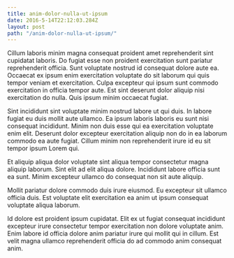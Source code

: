 ```yaml
---
title: anim-dolor-nulla-ut-ipsum
date: 2016-5-14T22:12:03.284Z
layout: post
path: "/anim-dolor-nulla-ut-ipsum/"
---
```


Cillum laboris minim magna consequat proident amet reprehenderit sint cupidatat laboris. Do fugiat esse non proident exercitation sunt pariatur reprehenderit officia. Sunt voluptate nostrud id consequat dolore aute ea. Occaecat ex ipsum enim exercitation voluptate do sit laborum qui quis tempor veniam et exercitation. Culpa excepteur qui ipsum sunt commodo exercitation in officia tempor aute. Est sint deserunt dolor aliquip nisi exercitation do nulla. Quis ipsum minim occaecat fugiat.

Sint incididunt sint voluptate minim nostrud labore ut qui duis. In labore fugiat eu duis mollit aute ullamco. Ea ipsum laboris laboris eu sunt nisi consequat incididunt. Minim non duis esse qui ea exercitation voluptate enim elit. Deserunt dolor excepteur exercitation aliquip non do in ea laborum commodo ea aute fugiat. Cillum minim non reprehenderit irure id eu sit tempor ipsum Lorem qui.

Et aliquip aliqua dolor voluptate sint aliqua tempor consectetur magna aliquip laborum. Sint elit ad elit aliqua dolore. Incididunt labore officia sunt ea sunt. Minim excepteur ullamco do consequat non sit aute aliquip.

Mollit pariatur dolore commodo duis irure eiusmod. Eu excepteur sit ullamco officia duis. Est voluptate elit exercitation ea anim ut ipsum consequat voluptate aliqua laborum.

Id dolore est proident ipsum cupidatat. Elit ex ut fugiat consequat incididunt excepteur irure consectetur tempor exercitation non dolore voluptate anim. Enim labore id officia dolore anim pariatur irure qui mollit qui in cillum. Est velit magna ullamco reprehenderit officia do ad commodo anim consequat anim.
